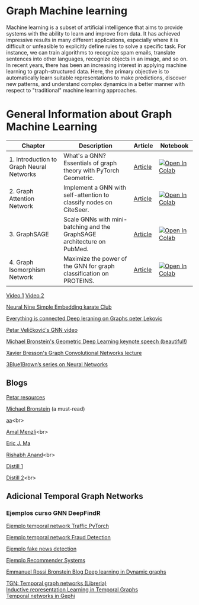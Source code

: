 # Graph Machine learning

Machine learning is a subset of artificial intelligence that aims to provide systems with the
ability to learn and improve from data. It has achieved impressive results in many different
applications, especially where it is difficult or unfeasible to explicitly define rules to solve
a specific task. For instance, we can train algorithms to recognize spam emails, translate
sentences into other languages, recognize objects in an image, and so on.
In recent years, there has been an increasing interest in applying machine learning to
graph-structured data. Here, the primary objective is to automatically learn suitable
representations to make predictions, discover new patterns, and understand complex
dynamics in a better manner with respect to "traditional" machine learning approaches.

# General Information about Graph Machine Learning

| Chapter                               | Description                                                             | Article                                                                                     | Notebook                                                                                                                                             |
|---------------------------------------|-------------------------------------------------------------------------|---------------------------------------------------------------------------------------------|------------------------------------------------------------------------------------------------------------------------------------------------------|
| 1. Introduction to Graph Neural Networks | What's a GNN? Essentials of graph theory with PyTorch Geometric.        | [Article](https://mlabonne.github.io/blog/intrognn/)                                        | <a href="https://colab.research.google.com/drive/1ZugveUjRrbSNwUbryeKJN2wyhGFRCw0q?usp=sharing"><img src="images/colab.svg" alt="Open In Colab"></a> |
| 2. Graph Attention Network               | Implement a GNN with self-attention to classify nodes on CiteSeer.      | [Article](https://mlabonne.github.io/blog/gat/) | <a href="https://colab.research.google.com/drive/1B0vLpH_gSfrOLgsc2UZVyXrcofzA-t0L?usp=sharing"><img src="images/colab.svg" alt="Open In Colab"></a> |
| 3. GraphSAGE                             | Scale GNNs with mini-batching and the GraphSAGE architecture on PubMed. | [Article](https://mlabonne.github.io/blog/graphsage/)  | <a href="https://colab.research.google.com/drive/1udeUfWJzvMlLO7sGUDGsHo8cRPMicajl?usp=sharing"><img src="images/colab.svg" alt="Open In Colab"></a> |
| 4. Graph Isomorphism Network                             | Maximize the power of the GNN for graph classification on PROTEINS. | [Article](https://mlabonne.github.io/blog/gin/)  | <a href="https://colab.research.google.com/drive/1b6SWugNKnxsI0L9auX1zwszlXf3rRZyS?usp=sharing"><img src="images/colab.svg" alt="Open In Colab"></a> |



[Video 1](https://www.youtube.com/watch?v=YdGN-J322y4)
[Video 2](https://www.youtube.com/watch?v=VDzrvhgyxsU&t=3145s)


[Neural Nine Simple Embedding karate Club](https://www.youtube.com/watch?v=uszt88Z-0Fc&t=22s)<br>

[Everything is connected Deep leraning on Graphs peter Lekovic](https://www.youtube.com/watch?v=5h6MbQ_65-o&t=1655s)<br>


[Petar Veličković's GNN video]( https://youtu.be/8owQBFAHw7E)<br>

[Michael Bronstein's Geometric Deep Learning keynote speech (beautiful!)](https://youtu.be/w6Pw4MOzMuo)<br>

[Xavier Bresson's Graph Convolutional Networks lecture](https://youtu.be/Iiv9R6BjxH)<br>

[3Blue1Brown’s series on Neural Networks](https://youtu.be/aircAruvnKk)<br>




## Blogs<br>

[Petar resources](https://goo.gle/3cO7gvb)<br>



[Michael Bronstein](https://towardsdatascience.com/geomet...) (a must-read)<br>

[aa](https://towardsdatascience.com/do-we-...)<br>

[Amal Menzli](https://neptune.ai/blog/graph-neural-...)<br>

[Eric J. Ma](https://ericmjl.github.io/essays-on-d... )<br>

[Rishabh Anand](https://medium.com/dair-ai/an-illustr...)<br>

[Distill 1](https://distill.pub/2021/gnn-intro/)<br>

[Distill 2](https://distill.pub/2021/understandin...)<br>


## Adicional Temporal Graph Networks

### Ejemplos curso GNN DeepFindR 

[Ejemplo temporal network Traffic PyTorch](https://www.youtube.com/watch?v=Rws9mf1aWUs&list=PLV8yxwGOxvvoNkzPfCx2i8an--Tkt7O8Z&index=19)<br>

[Ejemplo temporal network Fraud Detection](https://www.youtube.com/watch?v=MZGuz-o7Fl0&list=PLV8yxwGOxvvoNkzPfCx2i8an--Tkt7O8Z&index=20)<br>

[Ejemplo fake news detection](https://www.youtube.com/watch?v=QAIVFr24FrA&list=PLV8yxwGOxvvoNkzPfCx2i8an--Tkt7O8Z&index=21)<br>

[Ejemplo Recommender Systems](https://www.youtube.com/watch?v=NyNqzDKcKG4&list=PLV8yxwGOxvvoNkzPfCx2i8an--Tkt7O8Z&index=22)<br>


[Emmanuel Rossi Bronstein Blog Deep learning in Dynamic graphs](https://blog.twitter.com/engineering/en_us/topics/insights/2021/temporal-graph-networks)<br>

[TGN: Temporal graph networks (Libreria)](https://github.com/twitter-research/tgn)<br>
[Inductive representation Learning in Temporal Graphs](https://github.com/StatsDLMathsRecomSys/Inductive-representation-learning-on-temporal-graphs)<br>
[Temporal networks in Gephi](https://www.youtube.com/watch?v=W6RzekieOgM&list=PLwbiwzlYiabrLw9zkfs55oD8J-rp-0IUu)

